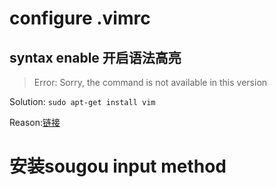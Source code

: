 # configure .vimrc

## syntax enable 开启语法高亮
>Error: Sorry, the command is not available in this version

Solution: `sudo apt-get install vim`

Reason:[链接](https://blog.csdn.net/hudashi/article/details/7664457)

# 安装sougou input method
